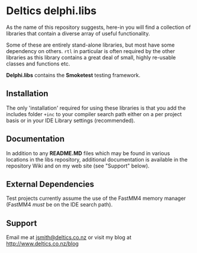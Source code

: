 Deltics delphi.libs
===================

As the name of this repository suggests, here-in you will find a collection 
of libraries that contain a diverse array of useful functionality.

Some of these are entirely stand-alone libraries, but most have some dependency
on others.  `rtl` in particular is often required by the other libraries
as this library contains a great deal of small, highly re-usable classes and
functions etc.

**Delphi.libs** contains the **Smoketest** testing framework.


Installation
------------

The only 'installation' required for using these libraries is that you add the 
includes folder `+inc` to your compiler search path either on a per project basis 
or in your IDE Library settings (recommended).


Documentation
-------------

In addition to any **README.MD** files which may be found in various locations in the
libs repository, additional documentation is available in the repository Wiki
and on my web site (see "Support" below).


External Dependencies
---------------------

Test projects currently assume the use of the FastMM4 memory manager (FastMM4 *must*
be on the IDE search path).


Support
-------

Email me at jsmith@deltics.co.nz or visit my blog at http://www.deltics.co.nz/blog
